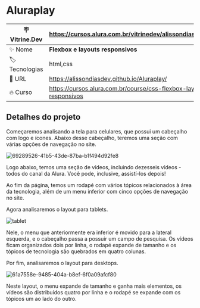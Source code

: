 # Aluraplay

| :placard: Vitrine.Dev |https://cursos.alura.com.br/vitrinedev/alissondias120894    |
| -------------  | --- |
| :sparkles: Nome        | **Flexbox e layouts responsivos**
| :label: Tecnologias |  html,css
| :rocket: URL         | https://alissondiasdev.github.io/Aluraplay/
| :fire: Curso     | https://cursos.alura.com.br/course/css-flexbox-layouts-responsivos


## Detalhes do projeto

Começaremos analisando a tela para celulares, que possui um cabeçalho com logo e ícones. Abaixo desse cabeçalho, teremos uma seção com várias opções de navegação no site.

![69289526-41b5-43de-87ba-b1f494d92fe8](https://user-images.githubusercontent.com/84820359/212966345-66f1e46c-65ab-4381-b06f-eff0c517353e.png#vitrinedev)

Logo abaixo, temos uma seção de vídeos, incluindo dezesseis vídeos - todos do canal da Alura. Você pode, inclusive, assistí-los depois!

Ao fim da página, temos um rodapé com vários tópicos relacionados à área da tecnologia, além de um menu inferior com cinco opções de navegação no site.

Agora analisaremos o layout para tablets.

![tablet](https://user-images.githubusercontent.com/84820359/212966521-26f4047a-c1ae-48b9-b1ca-cff256c1785a.png#vitrinedev)

Nele, o menu que anteriormente era inferior é movido para a lateral esquerda, e o cabeçalho passa a possuir um campo de pesquisa. Os vídeos ficam organizados dois por linha, o rodapé expande de tamanho e os tópicos de tecnologia são quebrados em quatro colunas.

Por fim, analisaremos o layout para desktops.

![61a7558e-9485-404a-b8ef-6f0a09afcf80](https://user-images.githubusercontent.com/84820359/212966667-42fabc69-e99a-4bec-9183-801733d3d987.png#vitrinedev)

Neste layout, o menu expande de tamanho e ganha mais elementos, os vídeos são distribuídos quatro por linha e o rodapé se expande com os tópicos um ao lado do outro.
